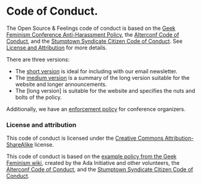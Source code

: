 # Code of Conduct.

The Open Source & Feelings code of conduct is based on the [Geek Feminism Conference Anti-Harassment Policy](http://geekfeminism.wikia.com/wiki/Conference_anti-harassment/Policy), the [Alterconf Code of Conduct](http://www.alterconf.com/code-of-conduct), and the [Stumptown Syndicate Citizen Code of Conduct](http://citizencodeofconduct.org/). See [License and Attribution](license-and-attribution) for more details.

There are three versions:

- The [short version](short.md) is ideal for including with our email newsletter.
- The [medium version](medium.md) is a summary of the long version suitable for the website and longer announcements.
- The [long version] is suitable for the website and specifies the nuts and bolts of the policy.

Additionally, we have an [enforcement policy](enforcement.md) for conference organizers.

### License and attribution

This code of conduct is licensed under the [Creative Commons Attribution-ShareAlike](https://creativecommons.org/licenses/by-sa/3.0/) license.

This code of conduct is based on the [example policy from the Geek Feminism wiki](http://geekfeminism.wikia.com/wiki/Conference_anti-harassment/Policy), created by the Ada Initiative and other volunteers, the [Alterconf Code of Conduct](http://www.alterconf.com/code-of-conduct), and the [Stumptown Syndicate Citizen Code of Conduct](http://citizencodeofconduct.org/).
